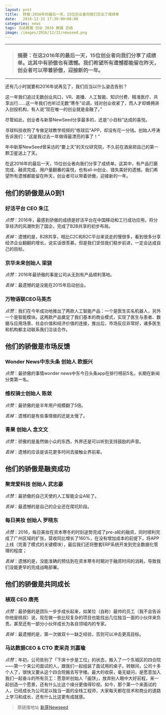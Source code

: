 ```yaml
---
layout: post
title:  转载:2016年的最后一天，15位创业者向我们交出了成绩单
date:   2016-12-31 17:30:00+08:00
categories: news
tags: 马达数据 创业 2016 数据 总结
image: /images/2016/12/31/newseed.png
---
```


---------
> ### 摘要：在这2016年的最后一天，15位创业者向我们分享了成绩单。这其中有骄傲也有遗憾。我们希望所有遗憾都能留在昨天，创业者可以带着骄傲，迎接新的一年。
--------

还有几小时就要和2016年说再见了，我们应当以什么姿态告别？

这一年我们追过无数创业风口，VR、直播、人工智能、知识付费、精准医疗、共享出行……这一年我们也听过无数“寒冬”论调，钱对创业收紧了，而人才却蜂拥进入创投机构，有人说“现在唯一的创业就是金融了。”

尽管如此，创业者与新芽NewSeed分享最多的，还是“小目标”达成的喜悦。

寻球科技收购了专做足球教学视频的“练球后”APP，却没有花一分钱。创始人呼涛告诉我们：“这是我过去一年做得最漂亮的事了！”

年中新芽NewSeed曾采访的“要上天”的天仪研究院，不久前在酒泉把自己的第一颗卫星送上了天。

在这2016年的最后一天，15位创业者向我们分享了成绩单。这其中，有产品打磨完成、融资完成、用户量翻番的喜悦，也有all-in创业、错失美好的遗憾。我们希望所有遗憾都能留在昨天，创业者可以带着骄傲，迎接新的一年。


## 他们的骄傲是从0到1

### 好活平台 CEO 朱江

*点赞*：2016年，最感到骄傲的成绩是好活平台在中国移动和工行成功应用，将分享经济的风潮吹到了国企，完成了B2B共享的初步布局。

*丢掉*：遗憾的是，B2B共享，相比C2C和B2C平台来说走的慢很多，看到很多分享经济企业翻翻的增长，说实话很羡慕。但是我们坚信我们稳步前进，一定会达成自己的目标。

### 京华未来创始人 梁骁

*点赞*：2016年最骄傲的事是公司从无到有产品顺利落地。

*丢掉*：最遗憾的是没能在2015年启动创业。

### 万物语联CEO马英杰

*点赞*：我们在今年成功地推出了两款人工智能产品：一个是医生实名机器人，另外一个是智能模块。这两款产品奠定了我们基本的商业模式，实现了医生与患者、数据与应用场景、社会价值和经济价值的连接，推出后，市场反应非常好，诸多医生和机构都主动联系我们洽谈合作。


## 他们的骄傲是市场反馈

### Wonder News中东头条 创始人 欧振兴

*点赞*：最骄傲的事情wonder news中东今日头条app在排行榜前5名，长期在新闻分类第一名。

### 维权骑士创始人 陈敛

*点赞*：最骄傲的是半年用户规模翻了5倍。

*丢掉*：遗憾的是有些事情做的还是太慢了。

### 青果 创始人 念文文

*点赞*：骄傲的是虽然做小众的东西，外界还是可以听到支持鼓励的声音。

*丢掉*：遗憾的应该是该花更多时间去接触业界前辈。


## 他们的骄傲是融资成功

### 聚宠爱科技 创始人 武志豪

*点赞*：最骄傲的自己天使的人工智能企业A轮了。

*丢掉*：最遗憾的是自己的企业还在爬坑阶段。

### 每日美妆 创始人 罗晓东

*点赞*：2016，每日美妆在资本寒冬的时刻逆势完成了pre-a轮的融资，同时顺利完成了广州区域的扩张，营收同比增长了160%，在没有增加成本的前提下，将APP上线（完善了模式的关键模块），最后我们还将整套ERP系统开发到完全数据化管理的程度；

*丢掉*：遗憾的是，没能准确的预估到在资本寒冬时期对于融资时间的消耗，导致我们没能更早的完成战略部署。

## 他们的骄傲是共同成长

### 植观 CEO 唐亮

*点赞*：最骄傲的是团队一步步成长起来，如某位（自称）最帅的员工（我不会告诉你他是桃叔）说，现在做一些比较复杂的项目也能找出几位独当一面的小伙伴来负责。甚至还有一部分小伙伴成长为各自领域内的专家。

*丢掉*：最遗憾的是，第一次做双十一缺乏经验，否则可以冲击更高目标。

### 马达数据CEO & CTO 麦采尧 刘嘉瑜

*点赞*：年初，公司告别了「下床十步是工位」的状态，搬入了一个东城区的四合院——第一个来公司面试的人，跟我们一起组装了面试用的桌子。转眼间，公司十多个人了，很快又要从这个四合院搬去写字楼。最大的收获，毫无疑问，是愿意加入我们一起奋斗的所有员工：愿意听创始人「画饼」，放弃别人眼中大好前程，来一起创造一个愿景，还有什么比这个缘分更值得珍视。如今，那个第一个来面试的人，已经成长为公司足以独当一面的全栈工程师，大家每天都在技术和商业的道路上学习和成长，还有什么比这更有成就感。



> 原链接地址 [新芽Newseed](http://newseed.pedaily.cn/201612/201612311328299.shtml)
